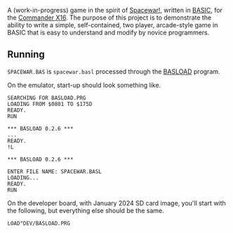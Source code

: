 A (work-in-progress) game in the spirit of
[Spacewar!](https://en.wikipedia.org/wiki/Spacewar!), written in
[BASIC](https://github.com/X16Community/x16-docs/blob/master/X16%20Reference%20-%2004%20-%20BASIC.md),
for the [Commander X16](https://www.commanderx16.com/).  The purpose of this
project is to demonstrate the ability to write a simple, self-contained, two
player, arcade-style game in BASIC that is easy to understand and modify by
novice programmers.

## Running

`SPACEWAR.BAS` is `spacewar.basl` processed through the
[BASLOAD](https://github.com/stefan-b-jakobsson/basload) program.

On the emulator, start-up should look something like.

```
SEARCHING FOR BASLOAD.PRG
LOADING FROM $0801 TO $175D
READY.
RUN

*** BASLOAD 0.2.6 ***
...
READY.
!L

*** BASLOAD 0.2.6 ***

ENTER FILE NAME: SPACEWAR.BASL
LOADING...
READY.
RUN
```

On the developer board, with January 2024 SD card image, you'll start with the
following, but everything else should be the same.

```
LOAD"DEV/BASLOAD.PRG
```
